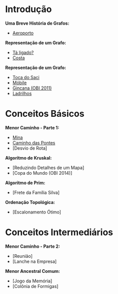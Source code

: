 # Introdução
**Uma Breve História de Grafos:**
- [Aeroporto](https://github.com/3Strela/Competitive_Programing/blob/master/Estudos/NepsAcademy/AnyEx/Aeroporto.cpp)

**Representação de um Grafo:**
- [Tá ligado?](https://github.com/3Strela/Competitive_Programing/blob/master/Estudos/NepsAcademy/AnyEx/Tá%20Ligado.cpp)
- [Costa](https://github.com/3Strela/Competitive_Programing/blob/master/Estudos/NepsAcademy/AnyEx/Costa.cpp)

**Representação de um Grafo:**
- [Toca do Saci](https://github.com/3Strela/Competitive_Programing/blob/master/Estudos/NepsAcademy/AnyEx/Toca%20do%20Saci.cpp)
- [Móbile]()
- [Gincana (OBI 2011)](https://github.com/3Strela/Competitive_Programing/blob/master/Estudos/NepsAcademy/AnyEx/Gincana%20(OBI%202011).cpp)
- [Ladrilhos](https://github.com/3Strela/Competitive_Programing/blob/master/Estudos/NepsAcademy/AnyEx/Ladrilhos.cpp)

# Conceitos Básicos
**Menor Caminho - Parte 1:**
- [Mina](https://github.com/3Strela/Competitive_Programing/blob/master/Estudos/NepsAcademy/AnyEx/Mina.cpp)
- [Caminho das Pontes](https://github.com/3Strela/Competitive_Programing/blob/master/Estudos/NepsAcademy/AnyEx/Caminho%20das%20Pontes.cpp)
- [Desvio de Rota]

**Algoritmo de Kruskal:**
- [Reduzindo Detalhes de um Mapa]
- [Copa do Mundo (OBI 2014)]

**Algoritmo de Prim:**
- [Frete da Família Silva]

**Ordenação Topológica:**
- [Escalonamento Ótimo]

# Conceitos Intermediários
**Menor Caminho - Parte 2:**
- [Reunião]
- [Lanche na Empresa]

**Menor Ancestral Comum:**
- [Jogo da Memória]
- [Colônia de Formigas]
